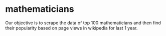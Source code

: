 # mathematicians
Our objective is to scrape the data of top 100 mathematicians and then find their popularity based on page views in wikipedia for last 1 year.
